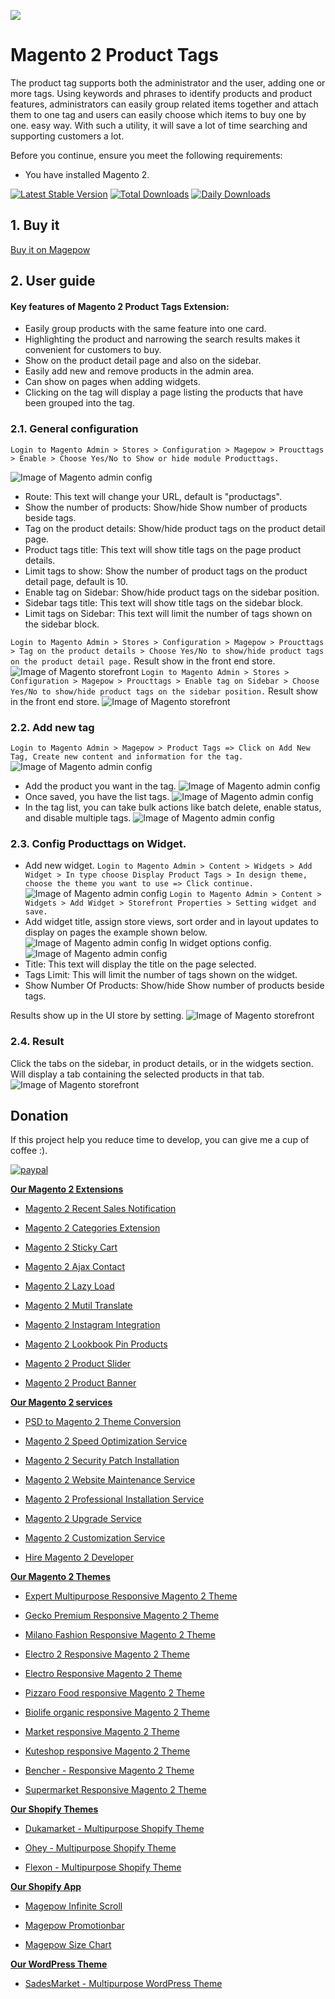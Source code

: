 [<img src="https://github.com/magepow/themeforest/blob/master/shopify/shopify_affiliate.jpg" >](https://shopify.pxf.io/VyL446)

# Magento 2 Product Tags

The product tag supports both the administrator and the user, adding one or more tags. Using keywords and phrases to identify products and product features, administrators can easily group related items together and attach them to one tag and users can easily choose which items to buy one by one. easy way. With such a utility, it will save a lot of time searching and supporting customers a lot.

Before you continue, ensure you meet the following requirements:

  * You have installed Magento 2.

[![Latest Stable Version](https://poser.pugx.org/magepow/producttags/v/stable)](https://packagist.org/packages/magepow/producttags)
[![Total Downloads](https://poser.pugx.org/magepow/producttags/downloads)](https://packagist.org/packages/magepow/producttags)
[![Daily Downloads](https://poser.pugx.org/magepow/producttags/d/daily)](https://packagist.org/packages/magepow/producttags)

## 1. Buy it

[Buy it on Magepow](https://magepow.com/magento-2-product-tags.html)

## 2. User guide
   #### Key features of Magento 2 Product Tags Extension:

  * Easily group products with the same feature into one card.
  * Highlighting the product and narrowing the search results makes it convenient for customers to buy.
  * Show on the product detail page and also on the sidebar.
  * Easily add new and remove products in the admin area.
  * Can show on pages when adding widgets.
  * Clicking on the tag will display a page listing the products that have been grouped into the tag.
  ### 2.1. General configuration

  `Login to Magento Admin > Stores > Configuration > Magepow > Proucttags > Enable > Choose Yes/No to Show or hide module Producttags.`
  
  ![Image of Magento admin config](https://github.com/magepow/magento-2-product-tags/blob/main/media/adminconfig_producttags.png)
  * Route: This text will change your URL, default is "productags".
  * Show the number of products: Show/hide Show number of products beside tags.
  * Tag on the product details: Show/hide product tags on the product detail page.
  * Product tags title: This text will show title tags on the page product details. 
  * Limit tags to show: Show the number of product tags on the product detail page, default is 10.
  * Enable tag on Sidebar: Show/hide product tags on the sidebar position.
  * Sidebar tags title: This text will show title tags on the sidebar block.
  * Limit tags on Sidebar: This text will limit the number of tags shown on the sidebar block. 

  `Login to Magento Admin > Stores > Configuration > Magepow > Proucttags > Tag on the product details > Choose Yes/No to show/hide product tags on the product detail page.`
  Result show in the front end store.
  ![Image of Magento storefront](https://github.com/magepow/magento-2-product-tags/blob/main/media/product_details.png)
  `Login to Magento Admin > Stores > Configuration > Magepow > Proucttags > Enable tag on Sidebar > Choose Yes/No to show/hide product tags on the sidebar position.`
  Result show in the front end store.
  ![Image of Magento storefront](https://github.com/magepow/magento-2-product-tags/blob/main/media/producttags_sidebar.png)
  ### 2.2. Add new tag
   `Login to Magento Admin > Magepow > Product Tags => Click on Add New Tag, Create new content and information for the tag.`
  ![Image of Magento admin config](https://github.com/magepow/magento-2-product-tags/blob/main/media/form_producttags.png)
   * Add the product you want in the tag.
  ![Image of Magento admin config](https://github.com/magepow/magento-2-product-tags/blob/main/media/gallery_product.png)
   * Once saved, you have the list tags.
   ![Image of Magento admin config](https://github.com/magepow/magento-2-product-tags/blob/main/media/list_tags.png)
   * In the tag list, you can take bulk actions like batch delete, enable status, and disable multiple tags.
   ![Image of Magento admin config](https://github.com/magepow/magento-2-product-tags/blob/main/media/massaction.png)
  ### 2.3. Config Producttags on Widget.
   * Add new widget.
   `Login to Magento Admin > Content > Widgets > Add Widget > In type choose Display Product Tags > In design theme, choose the theme you want to use => Click continue.`
   ![Image of Magento admin config](https://github.com/magepow/magento-2-product-tags/blob/main/media/add_widget.png)
   `Login to Magento Admin > Content > Widgets > Add Widget > Storefront Properties > Setting widget and save.`
   * Add widget title, assign store views, sort order and in layout updates to display on pages the example shown below.
   ![Image of Magento admin config](https://github.com/magepow/magento-2-product-tags/blob/main/media/config_widget.png)
    In widget options config.
   ![Image of Magento admin config](https://github.com/magepow/magento-2-product-tags/blob/main/media/config_widget_producttags.png)
   * Title: This text will display the title on the page selected.
   * Tags Limit: This will limit the number of tags shown on the widget.
   * Show Number Of Products: Show/hide Show number of products beside tags.

   Results show up in the UI store by setting.
   ![Image of Magento storefront](https://github.com/magepow/magento-2-product-tags/blob/main/media/producttags_widget.png)
  ### 2.4. Result 
  Click the tabs on the sidebar, in product details, or in the widgets section. Will display a tab containing the selected products in that tab.
  ![Image of Magento storefront](https://github.com/magepow/magento-2-product-tags/blob/main/media/list_product.png)
 ## Donation

If this project help you reduce time to develop, you can give me a cup of coffee :).

[![paypal](https://www.paypalobjects.com/en_US/i/btn/btn_donateCC_LG.gif)](https://www.paypal.com/paypalme/alopay)

      
**[Our Magento 2 Extensions](https://magepow.com/magento-2-extensions.html)**

* [Magento 2 Recent Sales Notification](https://magepow.com/magento-2-recent-order-notification.html)

* [Magento 2 Categories Extension](https://magepow.com/magento-categories-extension.html)

* [Magento 2 Sticky Cart](https://magepow.com/magento-sticky-cart.html)

* [Magento 2 Ajax Contact](https://magepow.com/magento-ajax-contact-form.html)

* [Magento 2 Lazy Load](https://magepow.com/magento-lazy-load.html)

* [Magento 2 Mutil Translate](https://magepow.com/magento-multi-translate.html)

* [Magento 2 Instagram Integration](https://magepow.com/magento-2-instagram.html)

* [Magento 2 Lookbook Pin Products](https://magepow.com/lookbook-pin-products.html)

* [Magento 2 Product Slider](https://magepow.com/magento-product-slider.html)

* [Magento 2 Product Banner](https://magepow.com/magento-2-banner-slider.html)

**[Our Magento 2 services](https://magepow.com/magento-services.html)**

* [PSD to Magento 2 Theme Conversion](https://alothemes.com/psd-to-magento-theme-conversion.html)

* [Magento 2 Speed Optimization Service](https://magepow.com/magento-speed-optimization-service.html)

* [Magento 2 Security Patch Installation](https://magepow.com/magento-security-patch-installation.html)

* [Magento 2 Website Maintenance Service](https://magepow.com/website-maintenance-service.html)

* [Magento 2 Professional Installation Service](https://magepow.com/professional-installation-service.html)

* [Magento 2 Upgrade Service](https://magepow.com/magento-upgrade-service.html)

* [Magento 2 Customization Service](https://magepow.com/customization-service.html)

* [Hire Magento 2 Developer](https://magepow.com/hire-magento-developer.html)

**[Our Magento 2 Themes](https://alothemes.com/)**

* [Expert Multipurpose Responsive Magento 2 Theme](https://1.envato.market/c/1314680/275988/4415?u=https://themeforest.net/item/expert-premium-responsive-magento-2-and-1-support-rtl-magento-2-/21667789)

* [Gecko Premium Responsive Magento 2 Theme](https://1.envato.market/c/1314680/275988/4415?u=https://themeforest.net/item/gecko-responsive-magento-2-theme-rtl-supported/24677410)

* [Milano Fashion Responsive Magento 2 Theme](https://1.envato.market/c/1314680/275988/4415?u=https://themeforest.net/item/milano-fashion-responsive-magento-1-2-theme/12141971)

* [Electro 2 Responsive Magento 2 Theme](https://1.envato.market/c/1314680/275988/4415?u=https://themeforest.net/item/electro2-premium-responsive-magento-2-rtl-supported/26875864)

* [Electro Responsive Magento 2 Theme](https://1.envato.market/c/1314680/275988/4415?u=https://themeforest.net/item/electro-responsive-magento-1-2-theme/17042067)

* [Pizzaro Food responsive Magento 2 Theme](https://1.envato.market/c/1314680/275988/4415?u=https://themeforest.net/item/pizzaro-food-responsive-magento-1-2-theme/19438157)

* [Biolife organic responsive Magento 2 Theme](https://1.envato.market/c/1314680/275988/4415?u=https://themeforest.net/item/biolife-organic-food-magento-2-theme-rtl-supported/25712510)

* [Market responsive Magento 2 Theme](https://1.envato.market/c/1314680/275988/4415?u=https://themeforest.net/item/market-responsive-magento-2-theme/22997928)

* [Kuteshop responsive Magento 2 Theme](https://1.envato.market/c/1314680/275988/4415?u=https://themeforest.net/item/kuteshop-multipurpose-responsive-magento-1-2-theme/12985435)

* [Bencher - Responsive Magento 2 Theme](https://1.envato.market/c/1314680/275988/4415?u=https://themeforest.net/item/bencher-responsive-magento-1-2-theme/15787772)

* [Supermarket Responsive Magento 2 Theme](https://1.envato.market/c/1314680/275988/4415?u=https://themeforest.net/item/supermarket-responsive-magento-1-2-theme/18447995)

**[Our Shopify Themes](https://themeforest.net/user/alotheme)**

* [Dukamarket - Multipurpose Shopify Theme](https://1.envato.market/c/1314680/275988/4415?u=https://themeforest.net/item/dukamarket-multipurpose-shopify-theme/36158349)

* [Ohey - Multipurpose Shopify Theme](https://1.envato.market/c/1314680/275988/4415?u=https://themeforest.net/item/ohey-multipurpose-shopify-theme/34624195)

* [Flexon - Multipurpose Shopify Theme](https://1.envato.market/c/1314680/275988/4415?u=https://themeforest.net/item/flexon-multipurpose-shopify-theme/33461048)

**[Our Shopify App](https://apps.shopify.com/partners/maggicart)**

* [Magepow Infinite Scroll](https://apps.shopify.com/magepow-infinite-scroll)

* [Magepow Promotionbar](https://apps.shopify.com/magepow-promotionbar)

* [Magepow Size Chart](https://apps.shopify.com/magepow-size-chart)

**[Our WordPress Theme](https://themeforest.net/user/alotheme/portfolio)**

* [SadesMarket - Multipurpose WordPress Theme](https://1.envato.market/c/1314680/275988/4415?u=https://themeforest.net/item/sadesmarket-multipurpose-wordpress-theme/35369933)
